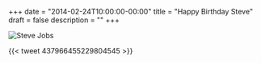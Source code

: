 +++
date = "2014-02-24T10:00:00-00:00"
title = "Happy Birthday Steve"
draft = false
description = ""
+++

![Steve Jobs](/img/SteveJobsCloseUp-lg.jpg)

{{< tweet 437966455229804545 >}}

<!--more-->

